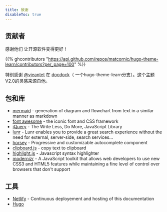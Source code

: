 ```yaml
---
title: 致谢
disableToc: true
---
```


## 贡献者

感谢他们 <i class="fas fa-heart"></i> 让开源软件变得更好！

{{% ghcontributors "https://api.github.com/repos/matcornic/hugo-theme-learn/contributors?per_page=100" %}}

特别感谢 [@vjeantet](https://github.com/vjeantet) 在 [docdock](https://github.com/vjeantet/hugo-theme-docdock)（ 一个hugo-theme-learn分支）。这个主题V2.0的灵感来源自他。

## 包和库
* [mermaid](https://knsv.github.io/mermaid) - generation of diagram and flowchart from text in a similar manner as markdown
* [font awesome](http://fontawesome.io/) - the iconic font and CSS framework
* [jQuery](https://jquery.com) - The Write Less, Do More, JavaScript Library
* [lunr](https://lunrjs.com) - Lunr enables you to provide a great search experience without the need for external, server-side, search services...
* [horsey](https://bevacqua.github.io/horsey/) - Progressive and customizable autocomplete component
* [clipboard.js](https://zenorocha.github.io/clipboard.js) - copy text to clipboard
* [highlight.js](https://highlightjs.org) - Javascript syntax highlighter
* [modernizr](https://modernizr.com) - A JavaScript toolkit that allows web developers to use new CSS3 and HTML5 features while maintaining a fine level of control over browsers that don't support

## 工具

* [Netlify](https://www.netlify.com) - Continuous deployement and hosting of this documentation
* [Hugo](https://gohugo.io/)

